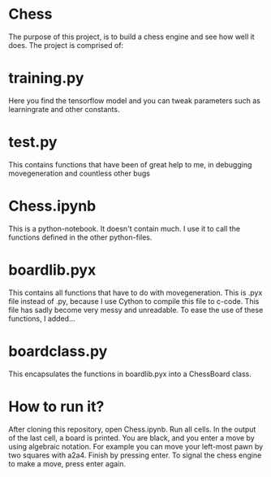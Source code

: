 # Chess
The purpose of this project, is to build a chess engine and see how well it does. The project is comprised of:

# training.py 
Here you find the tensorflow model and you can tweak parameters such as learningrate and other constants.

# test.py
This contains functions that have been of great help to me, in debugging movegeneration and countless other bugs

# Chess.ipynb
This is a python-notebook. It doesn't contain much. I use it to call the functions defined in the other python-files.

# boardlib.pyx
This contains all functions that have to do with movegeneration. This is .pyx file instead of .py, because I use Cython to compile this file to c-code. This file has sadly become very messy and unreadable. To ease the use of these functions, I added...

# boardclass.py
This encapsulates the functions in boardlib.pyx into a ChessBoard class.


# How to run it?
After cloning this repository, open Chess.ipynb. Run all cells. In the output of the last cell, a board is printed. You are black, and you enter a move by using algebraic notation. For example you can move your left-most pawn by two squares with a2a4. Finish by pressing enter. To signal the chess engine to make a move, press enter again.
